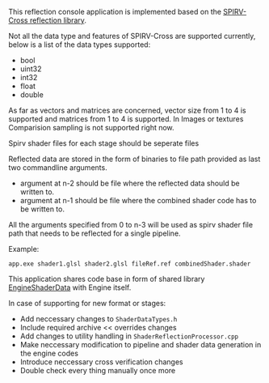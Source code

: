 This reflection console application is implemented based on the [SPIRV-Cross reflection library](https://github.com/KhronosGroup/SPIRV-Cross).

Not all the data type and features of SPIRV-Cross are supported currently, below is a list of the data types supported:

* bool
* uint32
* int32
* float
* double

As far as vectors and matrices are concerned, vector size from 1 to 4 is supported and matrices from 1 to 4 is supported.
In Images or textures Comparision sampling is not supported right now.

Spirv shader files for each stage should be seperate files

Reflected data are stored in the form of binaries to file path provided as last two commandline arguments.
* argument at n-2 should be file where the reflected data should be written to.
* argument at n-1 should be file where the combined shader code has to be written to.

All the arguments specified from 0 to n-3 will be used as spirv shader file path that needs to be reflected for a single pipeline.

Example:

`app.exe shader1.glsl shader2.glsl fileRef.ref combinedShader.shader`

This application shares code base in form of shared library [EngineShaderData](https://github.com/jeslaspravin/GameEngine/tree/master/Source/EngineShaderData) with Engine itself.

In case of supporting for new format or stages:
* Add neccessary changes to `ShaderDataTypes.h`
* Include required archive << overrides changes
* Add changes to utility handling in `ShaderReflectionProcessor.cpp`
* Make neccessary modification to pipeline and shader data generation in the engine codes
* Introduce neccessary cross verification changes
* Double check every thing manually once more

